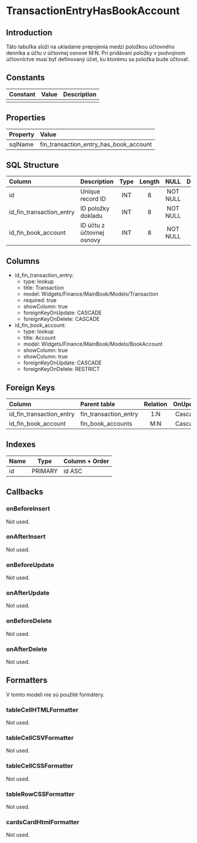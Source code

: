 # TransactionEntryHasBookAccount

## Introduction

Táto tabuľka slúži na ukladanie prepojenia medzi položkou účtovného denníka a účtu v účtovnej osnove M:N. Pri pridávaní položky v podvojnom účtovníctve musí byť definovaný účet, ku ktorému sa položka bude účtovať. 

## Constants

| Constant | Value | Description |
| -------- | ----- | ----------- |
|          |       |             |

## Properties

| Property | Value                                  |
| :------- | :------------------------------------- |
| sqlName  | fin_transaction_entry_has_book_account |

## SQL Structure

| Column                   | Description               | Type | Length | NULL     | Default |
| :----------------------- | :------------------------ | :--: | :----: | :------: | :-----: |
| id                       | Unique record ID          | INT  | 8      | NOT NULL | 0       |
| id_fin_transaction_entry | ID položky dokladu        | INT  | 8      | NOT NULL | 0       |
| id_fin_book_account      | ID účtu z účtovnej osnovy | INT  | 8      | NOT NULL | 0       |

## Columns

* id_fin_transaction_entry:
  * type: lookup
  * title: Transaction
  * model: Widgets/Finance/MainBook/Models/Transaction
  * required: true
  * showColumn: true
  * foreignKeyOnUpdate: CASCADE
  * foreignKeyOnDelete: CASCADE
* id_fin_book_account:
  * type: lookup
  * title: Account
  * model: Widgets/Finance/MainBook/Models/BookAccount
  * showColumn: true
  * showColumn: true
  * foreignKeyOnUpdate: CASCADE
  * foreignKeyOnDelete: RESTRICT


## Foreign Keys

| Column                   | Parent table          | Relation | OnUpdate | OnDelete |
| :----------------------- | :-------------------- | :------: | :------: | :------: |
| id_fin_transaction_entry | fin_transaction_entry | 1:N      | Cascade  | Cascade  |
| id_fin_book_account      | fin_book_accounts     | M:N      | Cascade  | Restrict |

## Indexes

| Name | Type    | Column + Order |
| ---- | ------- | -------------- |
| id   | PRIMARY | id ASC         |

## Callbacks

### onBeforeInsert

Not used.

### onAfterInsert

Not used.

### onBeforeUpdate

Not used.

### onAfterUpdate

Not used.

### onBeforeDelete

Not used.

### onAfterDelete

Not used.

## Formatters

V tomto modeli nie sú použité formátery.

### tableCellHTMLFormatter

Not used.

### tableCellCSVFormatter

Not used.

### tableCellCSSFormatter

Not used.

### tableRowCSSFormatter

Not used.

### cardsCardHtmlFormatter

Not used.
